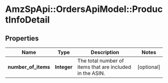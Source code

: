 # AmzSpApi::OrdersApiModel::ProductInfoDetail

## Properties
Name | Type | Description | Notes
------------ | ------------- | ------------- | -------------
**number_of_items** | **Integer** | The total number of items that are included in the ASIN. | [optional] 

